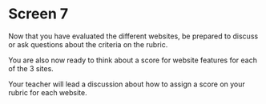 # Screen 7

Now that you have evaluated the different websites, be prepared to discuss or ask questions about the criteria on the rubric. 

You are also now ready to think about a score for website features for each of the 3 sites.

Your teacher will lead a discussion about how to assign a score on your rubric for each website. 